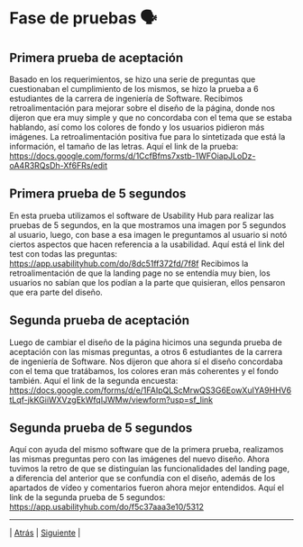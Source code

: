 
# Fase de pruebas 🗣
## Primera prueba de aceptación 
Basado en los requerimientos, se hizo una serie de preguntas que cuestionaban el cumplimiento de los mismos, se hizo la prueba
a 6 estudiantes de la carrera de ingeniería de Software.
Recibimos retroalimentación para mejorar sobre el diseño de la página, donde nos dijeron que era muy simple y que no concordaba con el tema
que se estaba hablando, así como los colores de fondo y los usuarios pidieron más imágenes.
La retroalimentación positiva fue para lo sintetizada que está la información, el tamaño de las letras. 
Aquí el link de la prueba: https://docs.google.com/forms/d/1CcfBfms7xstb-1WFOiapJLoDz-oA4R3RQsDh-Xf6FRs/edit

## Primera prueba de 5 segundos 
En esta prueba utilizamos el software de Usability Hub para realizar las pruebas de 5 segundos, en la que 
mostramos una imagen por 5 segundos al usuario, luego, con base a esa imagen le preguntamos al usuario si notó ciertos
aspectos que hacen referencia a la usabilidad. Aquí está el link del test con todas las preguntas: https://app.usabilityhub.com/do/8dc51ff372fd/7f8f
Recibimos la retroalimentación de que la landing page no se entendía muy bien, los usuarios no sabían que los podían 
a la parte que quisieran, ellos pensaron que era parte del diseño.

## Segunda prueba de aceptación
Luego de cambiar el diseño de la página hicimos una segunda prueba de aceptación con las mismas preguntas, a otros 6 estudiantes 
de la carrera de ingeniería de Software. Nos dijeron que ahora sí el diseño concordaba con el tema que tratábamos,
los colores eran más coherentes y el fondo también. Aquí el link de la segunda encuesta: https://docs.google.com/forms/d/e/1FAIpQLScMrwQS3G6EowXuIYA9HHV6tLqf-jkKGiiWXVzgEkWfqIJWMw/viewform?usp=sf_link

## Segunda prueba de 5 segundos
Aquí con ayuda del mismo software que de la primera prueba, realizamos las mismas preguntas pero con las imágenes del
nuevo diseño. Ahora tuvimos la retro de que se distinguían las funcionalidades del landing page, a diferencia del anterior que
se confundía con el diseño, además de los apartados de vídeo y comentarios fueron ahora mejor entendidos. 
Aquí el link de la segunda prueba de 5 segundos: https://app.usabilityhub.com/do/f5c37aaa3e10/5312

-----------------
| [Atrás](https://github.com/Juanca1984/Blockchain/blob/main/Documentaci%C3%B3n/Segunda%20Entrega/M%C3%A9trica.md#descripci%C3%B3n-de-la-m%C3%A9trica-individual-"Atrás") |
[Siguiente]( https://github.com/Juanca1984/Blockchain/blob/main/Documentaci%C3%B3n/Segunda%20Entrega/Requerimientos.md#requerimientos%EF%B8%8F"Siguiente") |


